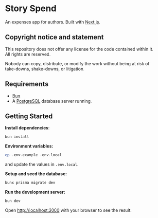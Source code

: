# Story Spend

An expenses app for authors. Built with [Next.js](https://nextjs.org/).

## Copyright notice and statement

This repository does not offer any license for the code contained within it. All rights are reserved.

Nobody can copy, distribute, or modify the work without being at risk of take-downs, shake-downs, or litigation.

## Requirements

- [Bun](https://bun.sh/)
- A [PostgreSQL](https://www.postgresql.org/) database server running.

## Getting Started

**Install dependencies:**

```bash
bun install
```

**Environment variables:**

```bash
cp .env.example .env.local
```

and update the values in `.env.local`.

**Setup and seed the database:**

```bash
bunx prisma migrate dev
```

**Run the development server:**

```bash
bun dev
```

Open [http://localhost:3000](http://localhost:3000) with your browser to see the result.
